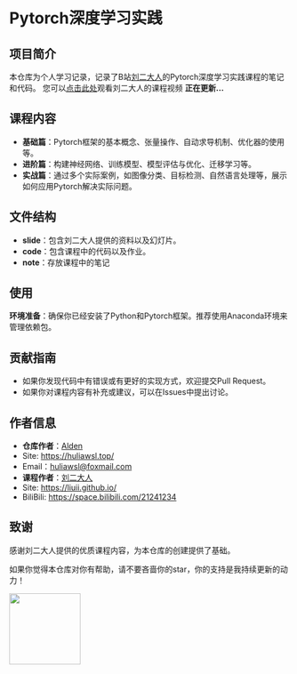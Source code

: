 # Pytorch深度学习实践

## 项目简介
本仓库为个人学习记录，记录了B站[刘二大人](https://space.bilibili.com/21241234)的Pytorch深度学习实践课程的笔记和代码。
您可以[点击此处](https://www.bilibili.com/video/BV1Y7411d7Ys/)观看刘二大人的课程视频
**正在更新...**

## 课程内容
- **基础篇**：Pytorch框架的基本概念、张量操作、自动求导机制、优化器的使用等。
- **进阶篇**：构建神经网络、训练模型、模型评估与优化、迁移学习等。
- **实战篇**：通过多个实际案例，如图像分类、目标检测、自然语言处理等，展示如何应用Pytorch解决实际问题。

## 文件结构
- **slide**：包含刘二大人提供的资料以及幻灯片。
- **code**：包含课程中的代码以及作业。
- **note**：存放课程中的笔记

## 使用
**环境准备**：确保你已经安装了Python和Pytorch框架。推荐使用Anaconda环境来管理依赖包。

## 贡献指南
- 如果你发现代码中有错误或有更好的实现方式，欢迎提交Pull Request。
- 如果你对课程内容有补充或建议，可以在Issues中提出讨论。

## 作者信息
- **仓库作者**：[Alden](https://github.com/huliawsl)
 - Site: <https://huliawsl.top/>
 - Email：<huliawsl@foxmail.com>
- **课程作者**：[刘二大人](https://github.com/liuii)
 - Site: <https://liuii.github.io/>
 - BiliBili: <https://space.bilibili.com/21241234>

## 致谢
感谢刘二大人提供的优质课程内容，为本仓库的创建提供了基础。

如果你觉得本仓库对你有帮助，请不要吝啬你的star，你的支持是我持续更新的动力！

<img  src="https://huliawsl.top/img/huli.c0a5657c.png" width="128" />
